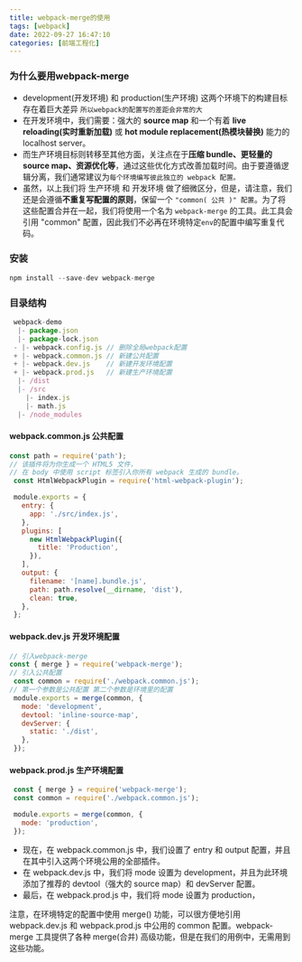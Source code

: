 ```yaml
---
title: webpack-merge的使用
tags: [webpack]
date: 2022-09-27 16:47:10
categories: [前端工程化]
---
```


### 为什么要用webpack-merge
 - development(开发环境) 和 production(生产环境) 这两个环境下的构建目标存在着巨大差异 `所以webpack的配置写的差距会非常的大`
 - 在开发环境中，我们需要：强大的 **source map** 和一个有着 **live reloading(实时重新加载)** 或 **hot module replacement(热模块替换)** 能力的 localhost server。
 - 而生产环境目标则转移至其他方面，关注点在于**压缩 bundle、更轻量的 source map、资源优化等**，通过这些优化方式改善加载时间。由于要遵循逻辑分离，我们通常建议为`每个环境编写彼此独立的 webpack 配置。`
- 虽然，以上我们将 生产环境 和 开发环境 做了细微区分，但是，请注意，我们还是会遵循**不重复写配置的原则**，保留一个 `"common( 公共 )" 配置`。为了将这些配置合并在一起，我们将使用一个名为 `webpack-merge` 的工具。此工具会引用 "common" 配置，因此我们不必再在环境特定`env`的配置中编写重复代码。

### 安装

```javascript
npm install --save-dev webpack-merge
```
### 目录结构

```javascript
 webpack-demo
  |- package.json
  |- package-lock.json
 - |- webpack.config.js // 删除全局webpack配置
 + |- webpack.common.js // 新建公共配置
 + |- webpack.dev.js	// 新建开发环境配置
 + |- webpack.prod.js	// 新建生产环境配置
  |- /dist
  |- /src
    |- index.js
    |- math.js
  |- /node_modules
```
#### webpack.common.js 公共配置

```javascript
const path = require('path');
// 该插件将为你生成一个 HTML5 文件， 
// 在 body 中使用 script 标签引入你所有 webpack 生成的 bundle。
 const HtmlWebpackPlugin = require('html-webpack-plugin');

 module.exports = {
   entry: {
     app: './src/index.js',
   },
   plugins: [
     new HtmlWebpackPlugin({
       title: 'Production',
     }),
   ],
   output: {
     filename: '[name].bundle.js',
     path: path.resolve(__dirname, 'dist'),
     clean: true,
   },
 };
```

#### webpack.dev.js 开发环境配置

```javascript
// 引入webpack-merge
const { merge } = require('webpack-merge');
// 引入公共配置
 const common = require('./webpack.common.js');
// 第一个参数是公共配置 第二个参数是环境里的配置
 module.exports = merge(common, {
   mode: 'development',
   devtool: 'inline-source-map',
   devServer: {
     static: './dist',
   },
 });
```
#### webpack.prod.js  生产环境配置

```javascript
 const { merge } = require('webpack-merge');
 const common = require('./webpack.common.js');

 module.exports = merge(common, {
   mode: 'production',
 });
```

- 现在，在 webpack.common.js 中，我们设置了 entry 和 output 配置，并且在其中引入这两个环境公用的全部插件。
- 在 webpack.dev.js 中，我们将 mode 设置为 development，并且为此环境添加了推荐的 devtool（强大的 source map）和 devServer 配置。
- 最后，在 webpack.prod.js 中，我们将 mode 设置为 production，

注意，在环境特定的配置中使用 merge() 功能，可以很方便地引用 webpack.dev.js 和 webpack.prod.js 中公用的 common 配置。webpack-merge 工具提供了各种 merge(合并) 高级功能，但是在我们的用例中，无需用到这些功能。